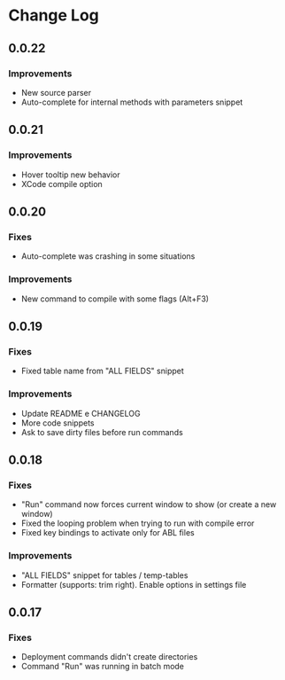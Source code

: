 # Change Log

## 0.0.22

### Improvements
- New source parser
- Auto-complete for internal methods with parameters snippet

## 0.0.21

### Improvements
- Hover tooltip new behavior
- XCode compile option

## 0.0.20

### Fixes
- Auto-complete was crashing in some situations

### Improvements
- New command to compile with some flags (Alt+F3)

## 0.0.19

### Fixes
- Fixed table name from "ALL FIELDS" snippet

### Improvements
- Update README e CHANGELOG
- More code snippets
- Ask to save dirty files before run commands

## 0.0.18

### Fixes
- "Run" command now forces current window to show (or create a new window)
- Fixed the looping problem when trying to run with compile error
- Fixed key bindings to activate only for ABL files

### Improvements
- "ALL FIELDS" snippet for tables / temp-tables
- Formatter (supports: trim right). Enable options in settings file

## 0.0.17

### Fixes
- Deployment commands didn't create directories
- Command "Run" was running in batch mode
